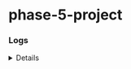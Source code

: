 # phase-5-project




### Logs
<details>
1 - Install python environment based on project template

```
pipenv install flask flask-sqlalchemy flask-migrate sqlalchemy-serializer flask-restful flask-cors faker
```


2 - Create server folder, create 4 files to match template. Run 
```python
npx create-react-app- client --use-npm
```
for client folder, create react environment. PORT=4000 for scripts start.

3 - Setting up users login first, ```pipenv install flask_bcrypt``` to encrypt password. Set up models for Users and initialized the database.
```python
flask db init
flask db revision --autogenerate -m"message"
flask db upgrade
```

4 - Worked on Frontend, needed to install router-dom due to error at homepage. cd into clients to install or --prefix client at end
```python
npm install react-router-dom
```

5 - Worked on Signup page. Write user/password form. Testing, removed role. Added   ```"proxy": "http://localhost:5555"``` to package.json

6 - Found an issue where username can be the same with different capitalized letter, changed this line by adding ```toLowerCase()```. This disable the user to be able to use Capitalize letter in username when signing up
Added delete all user for seed.py

```python

<input
    id='username'
    type='text'
    value={username}
    onChange={(e) => setUsername(e.target.value.toLowerCase())}
/>

```

7 - Working on Login, logout and checksession. Login is put into home, if user is not logged in, Login page will be present. The user has to log in with the correct log in to continue. When sucessfully log in, it will welcome the user and a log out button will be present.

```python
if (user) {
        return (
            <div><h2>Welcome {user.username}</h2>
            <button onClick={handleLogout}>Logout</button>
            </div>
        )
    }else{
        return <Login setUser={setUser}></Login>
    }
```

8 - Set up character database and create Character.js for character creation. Hardest part was the button, tried to make every 5+ stat consume 2 pts, but unable to get the logic right. Gave up for the night and decided with this. Button increase stat, set stat and form will submit all values when they are ready. None of value can be null.
```python
    const increaseStat = (stat, setStat) => {
        if (points > 0) {
          setStat((prev) => prev + 1);
          setPoints((prev) => prev - 1);
        }
    };
    
      const decreaseStat = (stat, setStat) => {
        if (stat > 1) {
          setStat((prev) => prev - 1);
          setPoints((prev) => prev + 1);
        }
    };
```

9 - Now that the character is created. I want to make a list of character created by the logged in character, and give them the option to delete them/choose them for the game.

Made CharacterList, but for some reason it was pulling /character/ from port 4000 instead of 5555. After hours of troubleshooting and changing code. found that ```fetch('/character')``` and ```fetch(/character/) ``` are 2 different things.
Created delete function to delete existing character.
Tested different users, users that has no character caused an error with character.map, made condition to ask user to create their character first.


10 - Making dungeon, monster, and updated character models. Seed.py updated to generate random dungeon and monster. Added logic to calculate hp, atk and def.

11 - Spent a long time trying to find out why Dungeon and Monster can't pull Query, models and app.py had the same class, changed to DungeonGet and MonsterGet instead. useParams to pull character id for Game.js

</details>